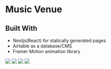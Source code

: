 # Music Venue

## Built With

- Nextjs(React) for statically generated pages
- Airtable as a database/CMS
- Framer Motion animation library

<img src='/mc1.png' />
<img src='/mc2.png' />
<img src='/mc3.png' />
<img src='/mc4.png' />
